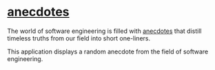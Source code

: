 # [anecdotes](https://fullstackopen.com/en/part1/a_more_complex_state_debugging_react_apps#exercises-1-6-1-14)

The world of software engineering is filled with [anecdotes](http://www.comp.nus.edu.sg/~damithch/pages/SE-quotes.htm) that distill timeless truths from our field into short one-liners.

This application displays a random anecdote from the field of software engineering.
